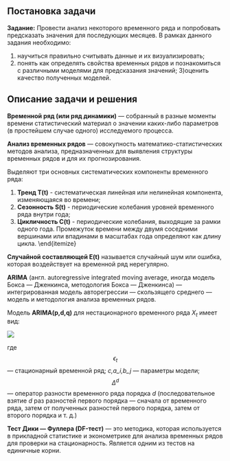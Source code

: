 ## Постановка задачи


**Задание:** Провести анализ некоторого временного ряда и попробовать предсказать значения для последующих месяцев. В рамках данного задания необходимо:

1) научиться правильно считывать данные и их визуализировать;
2) понять как определять свойства временных рядов и познакомиться с различными моделями для
предсказания значений;
3)оценить качество полученных моделей.

## Описание задачи и решения

**Временной ряд (или ряд динамики)** — собранный в разные моменты времени статистический материал о значении каких-либо параметров (в простейшем случае одного) исследуемого процесса.

**Анализ временных рядов** — совокупность математико-статистических методов анализа, предназначенных для выявления структуры временных рядов и для их прогнозирования.

Выделяют три основных систематических компоненты временного ряда:

1) **Тренд T(t)** - систематическая линейная или нелинейная компонента, изменяющаяся во времени;
2) **Сезонность S(t)** - периодические колебания уровней временного ряда внутри года;
3) **Цикличность C(t)** - периодические колебания, выходящие за рамки одного года. Промежуток времени между двумя соседними вершинами или впадинами в масштабах года определяют как длину цикла.
\end{itemize}

**Случайной составляющей E(t)** называется случайный шум или ошибка, которая воздействует на временной ряд нерегулярно.

**ARIMA** (англ. autoregressive integrated moving average, иногда модель Бокса — Дженкинса, методология Бокса — Дженкинса) — интегрированная модель авторегрессии — скользящего среднего — модель и методология анализа временных рядов.

Модель **ARIMA(p,d,q)** для нестационарного временного ряда $X_{t}$ имеет вид:

![](./pics/1.png)

где *$$\epsilon_t$$* — стационарный временной ряд; *c,a_i,b_j* — параметры модели; *$$\Delta^d$$* — оператор разности временного ряда порядка $d$ (последовательное взятие $d$ раз разностей первого порядка — сначала от временного ряда, затем от полученных разностей первого порядка, затем от второго порядка и т. д.)


**Тест Дики — Фуллера (DF-тест)** — это методика, которая используется в прикладной статистике и эконометрике для анализа временных рядов для проверки на стационарность. Является одним из тестов на единичные корни. 
